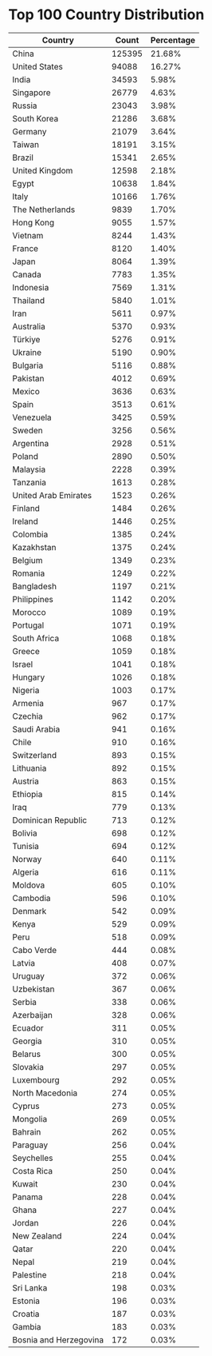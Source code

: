 # Top 100 Country Distribution
| Country | Count | Percentage |
|----|----|----|
| China | 125395 | 21.68% |
| United States | 94088 | 16.27% |
| India | 34593 | 5.98% |
| Singapore | 26779 | 4.63% |
| Russia | 23043 | 3.98% |
| South Korea | 21286 | 3.68% |
| Germany | 21079 | 3.64% |
| Taiwan | 18191 | 3.15% |
| Brazil | 15341 | 2.65% |
| United Kingdom | 12598 | 2.18% |
| Egypt | 10638 | 1.84% |
| Italy | 10166 | 1.76% |
| The Netherlands | 9839 | 1.70% |
| Hong Kong | 9055 | 1.57% |
| Vietnam | 8244 | 1.43% |
| France | 8120 | 1.40% |
| Japan | 8064 | 1.39% |
| Canada | 7783 | 1.35% |
| Indonesia | 7569 | 1.31% |
| Thailand | 5840 | 1.01% |
| Iran | 5611 | 0.97% |
| Australia | 5370 | 0.93% |
| Türkiye | 5276 | 0.91% |
| Ukraine | 5190 | 0.90% |
| Bulgaria | 5116 | 0.88% |
| Pakistan | 4012 | 0.69% |
| Mexico | 3636 | 0.63% |
| Spain | 3513 | 0.61% |
| Venezuela | 3425 | 0.59% |
| Sweden | 3256 | 0.56% |
| Argentina | 2928 | 0.51% |
| Poland | 2890 | 0.50% |
| Malaysia | 2228 | 0.39% |
| Tanzania | 1613 | 0.28% |
| United Arab Emirates | 1523 | 0.26% |
| Finland | 1484 | 0.26% |
| Ireland | 1446 | 0.25% |
| Colombia | 1385 | 0.24% |
| Kazakhstan | 1375 | 0.24% |
| Belgium | 1349 | 0.23% |
| Romania | 1249 | 0.22% |
| Bangladesh | 1197 | 0.21% |
| Philippines | 1142 | 0.20% |
| Morocco | 1089 | 0.19% |
| Portugal | 1071 | 0.19% |
| South Africa | 1068 | 0.18% |
| Greece | 1059 | 0.18% |
| Israel | 1041 | 0.18% |
| Hungary | 1026 | 0.18% |
| Nigeria | 1003 | 0.17% |
| Armenia | 967 | 0.17% |
| Czechia | 962 | 0.17% |
| Saudi Arabia | 941 | 0.16% |
| Chile | 910 | 0.16% |
| Switzerland | 893 | 0.15% |
| Lithuania | 892 | 0.15% |
| Austria | 863 | 0.15% |
| Ethiopia | 815 | 0.14% |
| Iraq | 779 | 0.13% |
| Dominican Republic | 713 | 0.12% |
| Bolivia | 698 | 0.12% |
| Tunisia | 694 | 0.12% |
| Norway | 640 | 0.11% |
| Algeria | 616 | 0.11% |
| Moldova | 605 | 0.10% |
| Cambodia | 596 | 0.10% |
| Denmark | 542 | 0.09% |
| Kenya | 529 | 0.09% |
| Peru | 518 | 0.09% |
| Cabo Verde | 444 | 0.08% |
| Latvia | 408 | 0.07% |
| Uruguay | 372 | 0.06% |
| Uzbekistan | 367 | 0.06% |
| Serbia | 338 | 0.06% |
| Azerbaijan | 328 | 0.06% |
| Ecuador | 311 | 0.05% |
| Georgia | 310 | 0.05% |
| Belarus | 300 | 0.05% |
| Slovakia | 297 | 0.05% |
| Luxembourg | 292 | 0.05% |
| North Macedonia | 274 | 0.05% |
| Cyprus | 273 | 0.05% |
| Mongolia | 269 | 0.05% |
| Bahrain | 262 | 0.05% |
| Paraguay | 256 | 0.04% |
| Seychelles | 255 | 0.04% |
| Costa Rica | 250 | 0.04% |
| Kuwait | 230 | 0.04% |
| Panama | 228 | 0.04% |
| Ghana | 227 | 0.04% |
| Jordan | 226 | 0.04% |
| New Zealand | 224 | 0.04% |
| Qatar | 220 | 0.04% |
| Nepal | 219 | 0.04% |
| Palestine | 218 | 0.04% |
| Sri Lanka | 198 | 0.03% |
| Estonia | 196 | 0.03% |
| Croatia | 187 | 0.03% |
| Gambia | 183 | 0.03% |
| Bosnia and Herzegovina | 172 | 0.03% |
